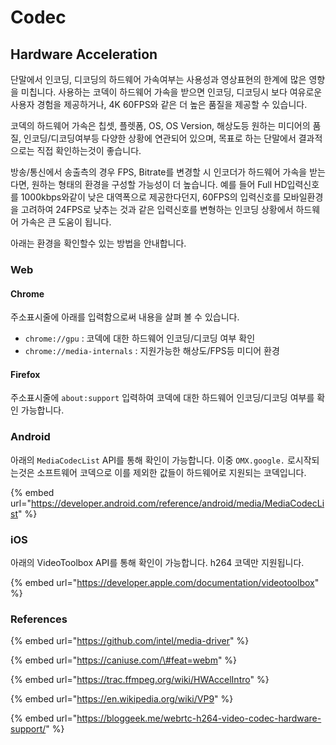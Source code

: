 # Codec

## Hardware Acceleration

단말에서 인코딩, 디코딩의 하드웨어 가속여부는 사용성과 영상표현의 한계에 많은 영향을 미칩니다. 사용하는 코덱이 하드웨어 가속을 받으면 인코딩, 디코딩시 보다 여유로운 사용자 경험을 제공하거나, 4K 60FPS와 같은 더 높은 품질을 제공할 수 있습니다.

코덱의 하드웨어 가속은 칩셋, 플렛폼, OS, OS Version, 해상도등 원하는 미디어의 품질, 인코딩/디코딩여부등 다양한 상황에 연관되어 있으며, 목표로 하는 단말에서 결과적으로는 직접 확인하는것이 좋습니다.

방송/통신에서 송출측의 경우 FPS, Bitrate를 변경할 시 인코더가 하드웨어 가속을 받는다면, 원하는 형태의 환경을 구성할 가능성이 더 높습니다. 예를 들어 Full HD입력신호를 1000kbps와같이 낮은 대역폭으로 제공한다던지, 60FPS의 입력신호를 모바일환경을 고려하여 24FPS로 낮추는 것과 같은 입력신호를 변형하는 인코딩 상황에서 하드웨어 가속은 큰 도움이 됩니다.

아래는 환경을 확인할수 있는 방법을 안내합니다.

### Web

#### Chrome

주소표시줄에 아래를 입력함으로써 내용을 살펴 볼 수 있습니다.

* `chrome://gpu` : 코덱에 대한 하드웨어 인코딩/디코딩 여부 확인
* `chrome://media-internals` : 지원가능한 해상도/FPS등 미디어 환경

#### Firefox

주소표시줄에 `about:support` 입력하여 코덱에 대한 하드웨어 인코딩/디코딩 여부를 확인 가능합니다.

### Android

아래의 `MediaCodecList` API를 통해 확인이 가능합니다. 이중 `OMX.google.` 로시작되는것은 소프트웨어 코덱으로 이를 제외한 값들이 하드웨어로 지원되는 코덱입니다.

{% embed url="https://developer.android.com/reference/android/media/MediaCodecList" %}

### iOS

아래의 VideoToolbox API를 통해 확인이 가능합니다. h264 코덱만 지원됩니다.

{% embed url="https://developer.apple.com/documentation/videotoolbox" %}

### References

{% embed url="https://github.com/intel/media-driver" %}

{% embed url="https://caniuse.com/\#feat=webm" %}

{% embed url="https://trac.ffmpeg.org/wiki/HWAccelIntro" %}

{% embed url="https://en.wikipedia.org/wiki/VP9" %}

{% embed url="https://bloggeek.me/webrtc-h264-video-codec-hardware-support/" %}

## 


